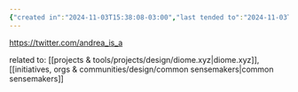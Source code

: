 ```yaml
---
{"created in":"2024-11-03T15:38:08-03:00","last tended to":"2024-11-03T15:41:43-03:00","dg-publish":true,"tags":["metacrisis","person","architect","women","regeneration","research","design","globalsouth","web3","ReFi"],"permalink":"/people/references/design/andrea-farias/","dgPassFrontmatter":true,"created":"2024-11-03T15:38:08.602-03:00","updated":"2024-11-03T15:41:43.516-03:00"}
---
```


https://twitter.com/andrea_is_a

related to: [[projects & tools/projects/design/diome.xyz\|diome.xyz]], [[initiatives, orgs & communities/design/common sensemakers\|common sensemakers]]